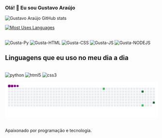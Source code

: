 ### Olá! 👋 Eu sou Gustavo Araújo

![Gustavo Araújo GitHub stats](https://github-readme-stats.vercel.app/api?username=yFlipz&show_icons=true&theme=tokyonight)

[![Most Uses Languages](https://github-readme-stats.vercel.app/api/top-langs/?username=yFlipz)](https://github.com/yFlipz/github-readme-stats=true&theme=tokyonight)

<div style="display: inline_block"><br>
<img align="center" alt="Gusta-Py" height="30" width="40" src="https://cdn.jsdelivr.net/gh/devicons/devicon/icons/python/python-original.svg">
<img align="center" alt="Gusta-HTML" height="30" width="40" src="https://cdn.jsdelivr.net/gh/devicons/devicon/icons/html5/html5-original.svg">
<img align="center" alt="Gusta-CSS" height="30" width="40" src="https://cdn.jsdelivr.net/gh/devicons/devicon/icons/css3/css3-original.svg">
<img align="center" alt="Gusta-JS" height="30" width="40" src="https://cdn.jsdelivr.net/gh/devicons/devicon/icons/javascript/javascript-original.svg">
<img align="center" alt="Gusta-NODEJS" height="30" width="40" src="https://cdn.jsdelivr.net/gh/devicons/devicon/icons/nodejs/nodejs-original.svg">



## Linguagens que eu uso no meu dia a dia

<div style="display: inline_block"><br/>
  <img align="center" alt="python" src="https://img.shields.io/badge/Python-14354C?style=for-the-badge&logo=python&logoColor=white"/>
  <img align="center" alt="html5" src="https://img.shields.io/badge/HTML5-E34F26?style=for-the-badge&logo=html5&logoColor=white"/>
  <img align="center" alt="css3" src="https://img.shields.io/badge/CSS3-1572B6?style=for-the-badge&logo=css3&logoColor=white"/>

![snake gif](https://github.com/FlipzzZ/FlipzzZ/blob/output/github-contribution-grid-snake.gif)
<div><br/>
Apaixonado por programação e tecnologia.
